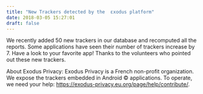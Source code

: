 ```yaml
---
title: "New Trackers detected by the  εxodus platform"
date: 2018-03-05 15:27:01
draft: false
---
```


We recently added 50 new trackers in our database and recomputed all the reports. 
Some applications have seen their number of trackers increase by 7.
Have a look to your favorite app!
Thanks to the volunteers who pointed out these new trackers. 

About Exodus Privacy:
Exodus Privacy is a French non-profit organization. We expose the trackers embedded in Android © applications.
To operate, we need your help: https://exodus-privacy.eu.org/page/help/contribute/.

